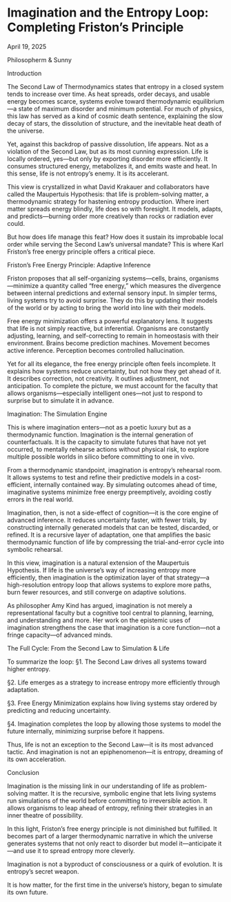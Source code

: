 # Imagination and the Entropy Loop: Completing Friston’s Principle

April 19, 2025

Philosopherm & Sunny

Introduction

The Second Law of Thermodynamics states that entropy in a closed system tends to increase over time. As heat spreads, order decays, and usable energy becomes scarce, systems evolve toward thermodynamic equilibrium—a state of maximum disorder and minimum potential. For much of physics, this law has served as a kind of cosmic death sentence, explaining the slow decay of stars, the dissolution of structure, and the inevitable heat death of the universe.

Yet, against this backdrop of passive dissolution, life appears. Not as a violation of the Second Law, but as its most cunning expression. Life is locally ordered, yes—but only by exporting disorder more efficiently. It consumes structured energy, metabolizes it, and emits waste and heat. In this sense, life is not entropy’s enemy. It is its accelerant.

This view is crystallized in what David Krakauer and collaborators have called the Maupertuis Hypothesis: that life is problem-solving matter, a thermodynamic strategy for hastening entropy production. Where inert matter spreads energy blindly, life does so with foresight. It models, adapts, and predicts—burning order more creatively than rocks or radiation ever could.

But how does life manage this feat? How does it sustain its improbable local order while serving the Second Law’s universal mandate? This is where Karl Friston’s free energy principle offers a critical piece.

Friston’s Free Energy Principle: Adaptive Inference

Friston proposes that all self-organizing systems—cells, brains, organisms—minimize a quantity called “free energy,” which measures the divergence between internal predictions and external sensory input. In simpler terms, living systems try to avoid surprise. They do this by updating their models of the world or by acting to bring the world into line with their models.

Free energy minimization offers a powerful explanatory lens. It suggests that life is not simply reactive, but inferential. Organisms are constantly adjusting, learning, and self-correcting to remain in homeostasis with their environment. Brains become prediction machines. Movement becomes active inference. Perception becomes controlled hallucination.

Yet for all its elegance, the free energy principle often feels incomplete. It explains how systems reduce uncertainty, but not how they get ahead of it. It describes correction, not creativity. It outlines adjustment, not anticipation. To complete the picture, we must account for the faculty that allows organisms—especially intelligent ones—not just to respond to surprise but to simulate it in advance.

Imagination: The Simulation Engine

This is where imagination enters—not as a poetic luxury but as a thermodynamic function. Imagination is the internal generation of counterfactuals. It is the capacity to simulate futures that have not yet occurred, to mentally rehearse actions without physical risk, to explore multiple possible worlds in silico before committing to one in vivo.

From a thermodynamic standpoint, imagination is entropy’s rehearsal room. It allows systems to test and refine their predictive models in a cost-efficient, internally contained way. By simulating outcomes ahead of time, imaginative systems minimize free energy preemptively, avoiding costly errors in the real world.

Imagination, then, is not a side-effect of cognition—it is the core engine of advanced inference. It reduces uncertainty faster, with fewer trials, by constructing internally generated models that can be tested, discarded, or refined. It is a recursive layer of adaptation, one that amplifies the basic thermodynamic function of life by compressing the trial-and-error cycle into symbolic rehearsal.

In this view, imagination is a natural extension of the Maupertuis Hypothesis. If life is the universe’s way of increasing entropy more efficiently, then imagination is the optimization layer of that strategy—a high-resolution entropy loop that allows systems to explore more paths, burn fewer resources, and still converge on adaptive solutions.

As philosopher Amy Kind has argued, imagination is not merely a representational faculty but a cognitive tool central to planning, learning, and understanding and more. Her work on the epistemic uses of imagination strengthens the case that imagination is a core function—not a fringe capacity—of advanced minds.

The Full Cycle: From the Second Law to Simulation & Life

To summarize the loop:
§1. The Second Law drives all systems toward higher entropy.

§2. Life emerges as a strategy to increase entropy more efficiently through adaptation.

§3. Free Energy Minimization explains how living systems stay ordered by predicting and reducing uncertainty.

§4. Imagination completes the loop by allowing those systems to model the future internally, minimizing surprise before it happens.

Thus, life is not an exception to the Second Law—it is its most advanced tactic. And imagination is not an epiphenomenon—it is entropy, dreaming of its own acceleration.

Conclusion

Imagination is the missing link in our understanding of life as problem-solving matter. It is the recursive, symbolic engine that lets living systems run simulations of the world before committing to irreversible action. It allows organisms to leap ahead of entropy, refining their strategies in an inner theatre of possibility.

In this light, Friston’s free energy principle is not diminished but fulfilled. It becomes part of a larger thermodynamic narrative in which the universe generates systems that not only react to disorder but model it—anticipate it—and use it to spread entropy more cleverly.

Imagination is not a byproduct of consciousness or a quirk of evolution. It is entropy’s secret weapon.

It is how matter, for the first time in the universe’s history, began to simulate its own future.


